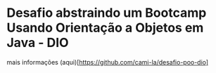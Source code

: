 # Desafio abstraindo um Bootcamp Usando Orientação a Objetos em Java - DIO

mais informações (aqui)[https://github.com/cami-la/desafio-poo-dio]

